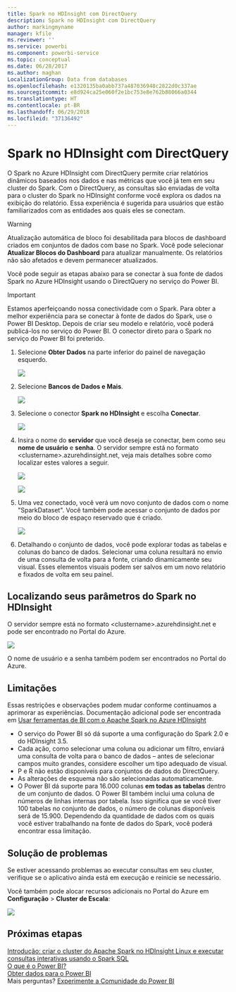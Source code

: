 ```yaml
---
title: Spark no HDInsight com DirectQuery
description: Spark no HDInsight com DirectQuery
author: markingmyname
manager: kfile
ms.reviewer: ''
ms.service: powerbi
ms.component: powerbi-service
ms.topic: conceptual
ms.date: 06/28/2017
ms.author: maghan
LocalizationGroup: Data from databases
ms.openlocfilehash: e1320135ba0abb737a487036948c2822d0c337ae
ms.sourcegitcommit: e8d924ca25e060f2e1bc753e8e762b88066a0344
ms.translationtype: HT
ms.contentlocale: pt-BR
ms.lasthandoff: 06/29/2018
ms.locfileid: "37136492"
---
```

# <a name="spark-on-hdinsight-with-directquery"></a>Spark no HDInsight com DirectQuery
O Spark no Azure HDInsight com DirectQuery permite criar relatórios dinâmicos baseados nos dados e nas métricas que você já tem em seu cluster do Spark. Com o DirectQuery, as consultas são enviadas de volta para o cluster do Spark no HDInsight conforme você explora os dados na exibição do relatório. Essa experiência é sugerida para usuários que estão familiarizados com as entidades aos quais eles se conectam.

> [!WARNING]
> Atualização automática de bloco foi desabilitada para blocos de dashboard criados em conjuntos de dados com base no Spark. Você pode selecionar **Atualizar Blocos do Dashboard** para atualizar manualmente. Os relatórios não são afetados e devem permanecer atualizados. 
> 
> 

Você pode seguir as etapas abaixo para se conectar à sua fonte de dados Spark no Azure HDInsight usando o DirectQuery no serviço do Power BI.

> [!Important]
> Estamos aperfeiçoando nossa conectividade com o Spark.  Para obter a melhor experiência para se conectar à fonte de dados do Spark, use o Power BI Desktop.  Depois de criar seu modelo e relatório, você poderá publicá-los no serviço do Power BI.  O conector direto para o Spark no serviço do Power BI foi preterido.
>

1. Selecione **Obter Dados** na parte inferior do painel de navegação esquerdo.
   
     ![](media/spark-on-hdinsight-with-direct-connect/spark-getdata.png)
2. Selecione **Bancos de Dados e Mais**.
   
     ![](media/spark-on-hdinsight-with-direct-connect/spark-getdata-databases.png)
3. Selecione o conector **Spark no HDInsight** e escolha **Conectar**.
   
     ![](media/spark-on-hdinsight-with-direct-connect/spark-getdata-databases-connect.png)
4. Insira o nome do **servidor** que você deseja se conectar, bem como seu **nome de usuário** e **senha**. O servidor sempre está no formato \<clustername\>.azurehdinsight.net, veja mais detalhes sobre como localizar estes valores a seguir.
   
     ![](media/spark-on-hdinsight-with-direct-connect/spark-server-name.png)
   
     ![](media/spark-on-hdinsight-with-direct-connect/spark-username.png)
5. Uma vez conectado, você verá um novo conjunto de dados com o nome "SparkDataset". Você também pode acessar o conjunto de dados por meio do bloco de espaço reservado que é criado.
   
     ![](media/spark-on-hdinsight-with-direct-connect/spark-dataset.png)
6. Detalhando o conjunto de dados, você pode explorar todas as tabelas e colunas do banco de dados. Selecionar uma coluna resultará no envio de uma consulta de volta para a fonte, criando dinamicamente seu visual. Esses elementos visuais podem ser salvos em um novo relatório e fixados de volta em seu painel.

## <a name="finding-your-spark-on-hdinsight-parameters"></a>Localizando seus parâmetros do Spark no HDInsight
O servidor sempre está no formato \<clustername\>.azurehdinsight.net e pode ser encontrado no Portal do Azure.

![](media/spark-on-hdinsight-with-direct-connect/spark-server-name-parameter.png)

O nome de usuário e a senha também podem ser encontrados no Portal do Azure.

## <a name="limitations"></a>Limitações
Essas restrições e observações podem mudar conforme continuamos a aprimorar as experiências. Documentação adicional pode ser encontrada em [Usar ferramentas de BI com o Apache Spark no Azure HDInsight](https://azure.microsoft.com/documentation/articles/hdinsight-apache-spark-use-bi-tools/)

* O serviço do Power BI só dá suporte a uma configuração do Spark 2.0 e do HDInsight 3.5.
* Cada ação, como selecionar uma coluna ou adicionar um filtro, enviará uma consulta de volta para o banco de dados – antes de selecionar campos muito grandes, considere escolher um tipo adequado de visual.
* P e R não estão disponíveis para conjuntos de dados do DirectQuery.
* As alterações de esquema não são selecionadas automaticamente.
* O Power BI dá suporte para 16.000 colunas **em todas as tabelas** dentro de um conjunto de dados. O Power BI também inclui uma coluna de números de linhas internas por tabela. Isso significa que se você tiver 100 tabelas no conjunto de dados, o número de colunas disponíveis será de 15.900. Dependendo da quantidade de dados com os quais você estiver trabalhando na fonte de dados do Spark, você poderá encontrar essa limitação.

## <a name="troubleshooting"></a>Solução de problemas
Se estiver acessando problemas ao executar consultas em seu cluster, verifique se o aplicativo ainda está em execução e reinicie se necessário.

Você também pode alocar recursos adicionais no Portal do Azure em **Configuração** > **Cluster de Escala**:

![](media/spark-on-hdinsight-with-direct-connect/spark-scale.png)

## <a name="next-steps"></a>Próximas etapas
[Introdução: criar o cluster do Apache Spark no HDInsight Linux e executar consultas interativas usando o Spark SQL](https://azure.microsoft.com/documentation/articles/hdinsight-apache-spark-jupyter-spark-sql)  
[O que é o Power BI?](power-bi-overview.md)  
[Obter dados para o Power BI](service-get-data.md)  
Mais perguntas? [Experimente a Comunidade do Power BI](http://community.powerbi.com/)

